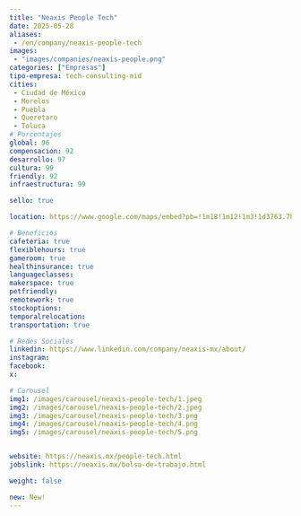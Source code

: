```yaml
---
title: "Neaxis People Tech"
date: 2025-05-28
aliases:
 - /en/company/neaxis-people-tech
images:
 - "images/companies/neaxis-people.png"
categories: ["Empresas"]
tipo-empresa: tech-consulting-mid
cities: 
 - Ciudad de México
 - Morelos
 - Puebla
 - Queretaro
 - Toluca
# Porcentajes  
global: 96
compensacion: 92
desarrollo: 97
cultura: 99
friendly: 92
infraestructura: 99 

sello: true

location: https://www.google.com/maps/embed?pb=!1m18!1m12!1m3!1d3763.785981952565!2d-99.17753154832353!3d19.378417470879775!2m3!1f0!2f0!3f0!3m2!1i1024!2i768!4f13.1!3m3!1m2!1s0x85d1ff557ca3df83%3A0x3b25000de3dbc1d4!2sNEAXIS!5e0!3m2!1ses!2smx!4v1748372260313!5m2!1ses!2smx

# Beneficios
cafeteria: true
flexiblehours: true
gameroom: true
healthinsurance: true
languageclasses: 
makerspace: true
petfriendly: 
remotework: true
stockoptions: 
temporalrelocation: 
transportation: true

# Redes Sociales
linkedin: https://www.linkedin.com/company/neaxis-mx/about/
instagram: 
facebook: 
x: 

# Carousel
img1: /images/carousel/neaxis-people-tech/1.jpeg
img2: /images/carousel/neaxis-people-tech/2.jpeg
img3: /images/carousel/neaxis-people-tech/3.png
img4: /images/carousel/neaxis-people-tech/4.png
img5: /images/carousel/neaxis-people-tech/5.png


website: https://neaxis.mx/people-tech.html
jobslink: https://neaxis.mx/bolsa-de-trabajo.html

weight: false

new: New!
---
```

